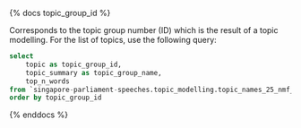 {% docs topic_group_id %}

Corresponds to the topic group number (ID) which is the result of a topic modelling.
For the list of topics, use the following query:

```sql
select
    topic as topic_group_id,
    topic_summary as topic_group_name,
    top_n_words
from `singapore-parliament-speeches.topic_modelling.topic_names_25_nmf_20240331`
order by topic_group_id
```

{% enddocs %}

